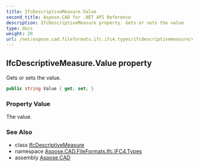 ```yaml
---
title: IfcDescriptiveMeasure.Value
second_title: Aspose.CAD for .NET API Reference
description: IfcDescriptiveMeasure property. Gets or sets the value
type: docs
weight: 20
url: /net/aspose.cad.fileformats.ifc.ifc4.types/ifcdescriptivemeasure/value/
---
```

## IfcDescriptiveMeasure.Value property

Gets or sets the value.

```csharp
public string Value { get; set; }
```

### Property Value

The value.

### See Also

* class [IfcDescriptiveMeasure](../)
* namespace [Aspose.CAD.FileFormats.Ifc.IFC4.Types](../../ifcdescriptivemeasure/)
* assembly [Aspose.CAD](../../../)


